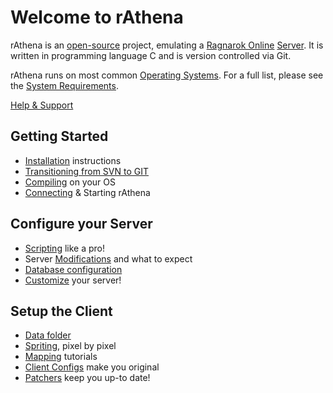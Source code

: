 # Welcome to rAthena

rAthena is an [open-source](http://en.wikipedia.org/wiki/Open_source) project, emulating a [Ragnarok Online](http://en.wikipedia.org/wiki/Ragnarok_Online) [Server](http://en.wikipedia.org/wiki/Server). It is written in programming language C and is version controlled via Git.

rAthena runs on most common [Operating Systems](http://en.wikipedia.org/wiki/Operating_system). For a full list, please see the [System Requirements](https://github.com/rathena/rathena/wiki/System-Requirements).

[Help & Support](http://rathena.org/board/forum/3-support-releases/) 

## Getting Started
* [Installation](installations) instructions
* [Transitioning from SVN to GIT](http://rathena.org/board/topic/87120-transitioning-from-svn-to-git/)
* [Compiling](compiling) on your OS
* [Connecting](connecting) & Starting rAthena

## Configure your Server
* [Scripting](scripting) like a pro!
* Server [Modifications](modifications) and what to expect
* [Database configuration](databaseconfigs)
* [Customize](customizing) your server!

## Setup the Client
* [Data folder](data_folder)
* [Spriting](spriting), pixel by pixel
* [Mapping](mapping) tutorials
* [Client Configs](diff) make you original
* [Patchers](patchers) keep you up-to date!